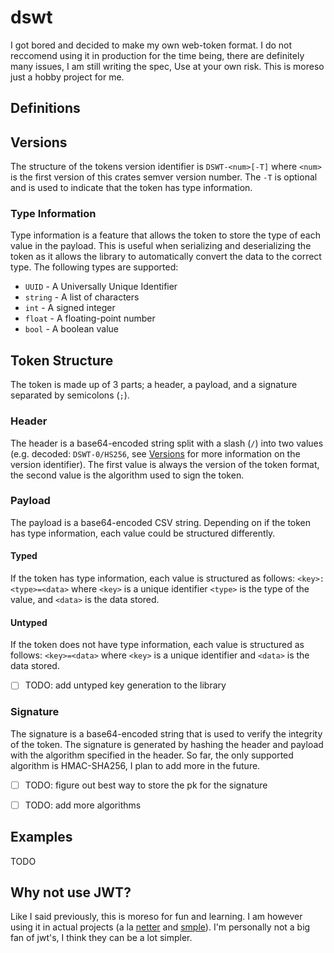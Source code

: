 # dswt

I got bored and decided to make my own web-token format. 
I do not reccomend using it in production for the time being, 
there are definitely many issues, I am still writing the spec,
Use at your own risk.
This is moreso just a hobby project for me. 

## Definitions

## Versions

The structure of the tokens version identifier is `DSWT-<num>[-T]` 
where `<num>` is the first version of this crates semver version number. 
The `-T` is optional and is used to indicate that the token has type information.

### Type Information

Type information is a feature that allows the token to store the type of each value in the payload.
This is useful when serializing and deserializing the token 
as it allows the library to automatically convert the data to the correct type.
The following types are supported:

- `UUID` - A Universally Unique Identifier
- `string` - A list of characters
- `int` - A signed integer
- `float` - A floating-point number
- `bool` - A boolean value

## Token Structure

The token is made up of 3 parts; a header, a payload, and a signature separated by semicolons (`;`).

### Header

The header is a base64-encoded string split with a slash (`/`) into two values 
(e.g. decoded: `DSWT-0/HS256`, see [Versions](#versions) for more information on the version identifier).
The first value is always the version of the token format,
the second value is the algorithm used to sign the token. 

### Payload

The payload is a base64-encoded CSV string. 
Depending on if the token has type information, each value could be structured differently.

#### Typed

If the token has type information, each value is structured as follows:
`<key>:<type>=<data>` where `<key>` is a unique identifier
`<type>` is the type of the value, and `<data>` is the data stored. 

#### Untyped

If the token does not have type information, each value is structured as follows:
`<key>=<data>` where `<key>` is a unique identifier and `<data>` is the data stored.

- [ ] TODO: add untyped key generation to the library


### Signature

The signature is a base64-encoded string that is used to verify the integrity of the token.
The signature is generated by hashing the header and payload with the algorithm specified in the header.
So far, the only supported algorithm is HMAC-SHA256, I plan to add more in the future.

- [ ] TODO: figure out best way to store the pk for the signature
- [ ] TODO: add more algorithms


## Examples

TODO

## Why not use JWT?

Like I said previously, this is moreso for fun and learning.
I am however using it in actual projects 
(a la [netter](https://github.com/netterapp) and [smple](https://github.com/AmmoniumStudios/smple)). 
I'm personally not a big fan of jwt's, I think they can be a lot simpler. 

